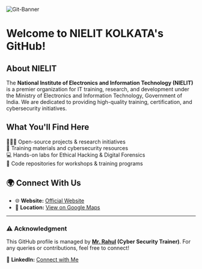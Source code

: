 ![Git-Banner](https://github.com/user-attachments/assets/0ff46ac7-8280-433e-978d-6cd2979f9ebb)

# Welcome to NIELIT KOLKATA's GitHub!

## About NIELIT
The **National Institute of Electronics and Information Technology (NIELIT)** is a premier organization for IT training, research, and development under the Ministry of Electronics and Information Technology, Government of India. We are dedicated to providing high-quality training, certification, and cybersecurity initiatives.

## What You'll Find Here
🧑🏻‍💻 Open-source projects & research initiatives  
📂 Training materials and cybersecurity resources  
💻 Hands-on labs for Ethical Hacking & Digital Forensics  
📂 Code repositories for workshops & training programs

## 🌍 Connect With Us
- 🌐 **Website:** [Official Website](https://www.nielit.gov.in/kolkata/index.php)  
- 📌 **Location:** [View on Google Maps](https://maps.app.goo.gl/4ZRJd82xai4dwbuR7)
---
### ⚠️ Acknowledgment  
This GitHub profile is managed by **[Mr. Rahul](https://github.com/cyb-sehgal) (Cyber Security Trainer)**. For any queries or contributions, feel free to connect!  

🔗 **LinkedIn:** [Connect with Me ](https://www.linkedin.com/in/rahulkram)  

